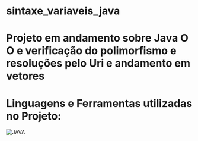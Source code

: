 # sintaxe_variaveis_java

# Projeto em andamento sobre Java O O e verificação do polimorfismo e resoluções pelo Uri e andamento em vetores

# Linguagens e Ferramentas utilizadas no Projeto:

![JAVA](https://img.shields.io/badge/Java-ED8B00?style=for-the-badge&logo=openjdk&logoColor=white)

